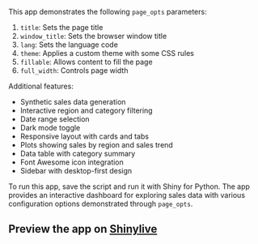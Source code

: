 This app demonstrates the following `page_opts` parameters:

1. `title`: Sets the page title
2. `window_title`: Sets the browser window title
3. `lang`: Sets the language code
4. `theme`: Applies a custom theme with some CSS rules
5. `fillable`: Allows content to fill the page
6. `full_width`: Controls page width

Additional features:
- Synthetic sales data generation
- Interactive region and category filtering
- Date range selection
- Dark mode toggle
- Responsive layout with cards and tabs
- Plots showing sales by region and sales trend
- Data table with category summary
- Font Awesome icon integration
- Sidebar with desktop-first design

To run this app, save the script and run it with Shiny for Python. The app provides an interactive dashboard for exploring sales data with various configuration options demonstrated through `page_opts`.
## Preview the app on [Shinylive](https://shinylive.io/py/app/#h=0&code=NobwRAdghgtgpmAXAAjFADugdOgnmAGlQGMB7CAFzkqVQEsZ1SAnC5ZqCAE1JgB0IDJq2TpOXKAGdkU0VwFCWbCAFdGuGdIjoFjJchhQK6ADakKJugCMcuU+c2iTFAQDNmvZBKoUGcZIoi3nC+8EShcFxwzlBuHjDIkgAWdBAagWzMcFDEvgBucHGeyam4WHAAHuhZktIZAdoqFEQqdERZ3HDMAgIAxMgAyriUSSF0xF5GUMgA5tRdRnTkAtpYHNy8WJJwkQAUACwATACUAsHSALxyWMEA+utzu5IUUKwXAOSHAAyHAMwAtF8AIyAoHvIjULgfb5-f5Aw7-X5gojuOAARw+ABF3qcIJIoCY4JJbt5pld0FwsJipgAxDjwXYgATIFnId7Bd4oc4EZms95ZGZLCCc5CrdY8GBYYhJUjjOC7YDvABySiS4LZA1ITTVRHeAFEpBR1e8AOpEo0AXSIhIgu3Ox2OPIgrLZ+MJkhFYvEm3FqQouyBXy+REDQet1DtRiJDqdLvexCjMxYuE92HFm2lsuI8sVesJuQ8gmIHt1AGEzBQUhAZsaaSpmIIKPW4MaAOIebPMOhE95W5A2yNUSQOgQAX1xfWQAAUoHNkKR0L5yNIojBlxQOEuIAJWjhZ3BbguKJJdryWb4LHALnwwDO5wB5RdC6QDGUAdwT2xvRGQ-Tv-gvQkz2QN9Uh4N9bkAq8b1fUpp33ZBHy3aRMTgNdvxZfoACEPDfbZmBAsDSDfZAoOAkxOBma8wGoDDf2QAAZSiVAQsgomA1w6BMCirEJC4ABVmBUOAf36ABBbjiOQMhKGoNgKFIZBOO40jRlEfcOJUbjblArhKwuGkCW2TDkExch3jYSoxG4UjFNcLSTEIvSkgECcIHErguGQGlyDYMS3yJXh-FcFgAhkyQdzoLBRigLhbhkqhKFPZ1WV3AAJfiAFkGN2d4AB5LAgABrdhomo55cHdUYQhvZAkiyVxqKSChjEkRAAHp2uILgIAAK0kKUzBULhXAorIpV4dqoF6qAKnaywrEkdqQsof4oACyQgvagA2LAvj2rraim7isBgVIpVqG8AD4cVcnp3MGOgoisV4lNCv0FlyOgCmQaI0LkiKIFAytkF3SQnrgF7mF2J7yohqGMIXahqKiSQioUnQwGORBgN3VJ0CaW5tnzf0bwFIUMJgv7cmQAAlOBBWWQhkGAl02fZ6SZTlSQLmAG8JJMG8LWQABqfs6GeJ4CSJEkpkVcnzItLAVEENFhN2B1cRdPHGgoInqdJsAEyoJNmFwSmwAGA3kFLRNk0plKOad1lM253n+e4oXRfFyW3Rl0lFWNhnk17ZXVfVzXcai-HCbuB55RvOPKMKZmb2pKg6eTh3nZz9nnleCgLj94kA-ZKNQ7O21HRZx3c9zyEi+lku5bLqgK9mjWtdS6Pddl5gituNcohhqFE9eAeh5Ttz+kyqBUmk3y5MIkGYC03xTH8bYvuXARgaSUGougPJtj1hNmDi9AuJMEfqMMVJIKgRab2x4C94PrAj9uazolPS2m8QgozA8jdjfM-HGtcXRv13BRXAWpT6kBMGoPEGtwF1ygVFM+XBdj2W0pIYgWRkaCWEi-CBuddyYNuDFKI0Mbz8XMASQY-8rAaHpozbcWNWa5wAAIdGoTgCsnCc5RFcKVNhRMm4oMEXXJwFBBqkG2LlAkJgcQmXLPI-wnANCVAlr4asThzCA2kRzBWEBbjKSoARK4MdZEmI1lIuuQdTa4DMVxCxyArG6ylHbM2djSFGPsbncxXRIiyxeO4xITdQlQAmngXxRj2Z0BESYlxzgujIAAIRXA9oLJAASjFBKyHFUk4SCkhIDqUopLcTG9ncVcZJBSLR5Odok6S3jnEFIyVksAAsbyoPiU7CpUSSmuOCZUl4wBBml0cSHYWFwrjTLNikixjS-HSKaU7ZJCkXgmEuEpEZhSolYBmB4FQ6BmG5WqccRUxdQ6SDUHE-prJ1kc1MLIziMxmzYLoDMcGAAvK8uwAAcRAACsI5Vl102fQnZ-DzC7CKmBD4UNboQtzq8rAUFcoDCYSwhmQoUWPNZOiioPEf7vFYfiruhL0WVUfmSuh2zGHugJYSmRGLvnNVuDAuBDzCVZCbA2NlMxiCuF8U09BXjz7YIckTfBOwIACSEnAEh-TyGvDilQrov9sXumQIJSEz9nksh4ZCLosKXCovZsIiJ7pIK8MkZa526LiBmAUe8JRKj6JqOMpo36FQdGpBmPo48Rq2b51YKE-wHiCayKTtWeUVyvgrNZb9bgkbwnWJuFGe4ycNbACBMm1l9T9kZs8bYqljyFntJLdGpoXiTbJl5Y80NLpJlTHCcXQ5ZBYkVv6W2sJVx+1QD5o6uuXzUkHNLhyYWV0rjhr1sEY4yAABkNcU0unHRYspLdp3IDylcSEkbe3xMLYSltrIWnFonZ0lm3TPa5NHYE-Z26B17InS+4dQ75Z4sVrU0RQolldFPY8lpVbAMEUybenpD712siHcM99YzP3PqQ4HNpNS5mtIbYshp56WR4cmFxZxxcENbqQ0ck5ZzcC5Q5Fc94NylZ3JgE2-pBH0XvM+e8v5ALAygvBSmiQRHxHunNSx+J6LMXvGpERplRI9W8JZdS5wWASV0uvlJ8ux6jE0tJepnVPYtPSOJb4YgRUTweBeFuC4+wwVseU74GYnLuVNDE0Y-l9ZnTouFaKtykC6Ag13J-b+18by22wxoMS0ATC4HBhFLGfT2Yms6MwLNLwzH0kKKs61YGmOGB8Sq3O87021tjdm+Oeak1NMPcEUtMbUsHnK1cgtTSr1uJK2sH9VcmlgY6e1qtrm2ZNPg3OyJpIYnUcM62lDQzB3TYDqGzdoyomKl3bOxILwI2LpXWu+Ji3J07vLsLfdqaxnKqacBp2TTL2dfAze7JvTQ3DbfWR5bX7+SdYw3Um7uHHWgbabdyD92YPxKe1+t7VbPtYeDjh-ZF2OZNNy68DQs3EOHOOVqKjuUId0YY1gWcMwFT0bUMaeAnBjRkBVpaY4HWT63DApUAbLpEdmwmogmAeJwmKjC9DlMuoGUMP0yWNkYlAEIUF8aJUagrBpNICI8XcP2bucFcz8224HpISFASFAYlPIyDeuYLokVTrj3AraG8fAVBBigAATmQDCfYsnpCRYJLgEzKEpBJCsKQdVz8wCjiIOAaA8BaBgCyGrOgWR4CUAGhQCoFBmZG0XjQFAYABCGGMBWBaKw1B4AENZCQgMml+4tEAA)

